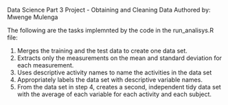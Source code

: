 
Data Science Part 3 Project  - Obtaining and Cleaning Data
Authored by: Mwenge Mulenga


The following are the tasks implemnted by the code in the run_analisys.R file:
1. Merges the training and the test data to create one data set.
2. Extracts only the measurements on the mean and standard deviation for each measurement.
3. Uses descriptive activity names to name the activities in the data set
4. Appropriately labels the data set with descriptive variable names.
5. From the data set in step 4, creates a second, independent tidy data set with the average of each variable for each activity and each subject.

